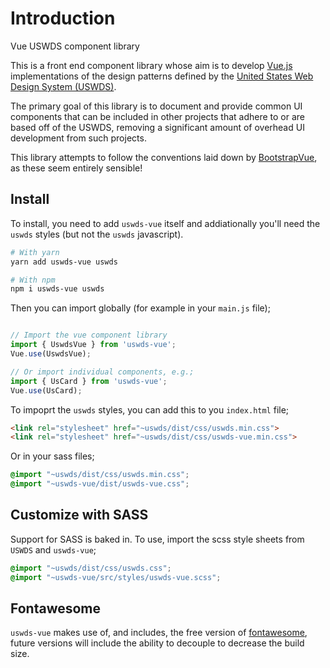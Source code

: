 # Introduction

Vue USWDS component library

This is a front end component library whose aim is to develop [Vue.js](https://vuejs.org/) implementations of the design patterns defined by the [United States Web Design System (USWDS)](https://designsystem.digital.gov/). 

The primary goal of this library is to document and provide common UI components that can be included in other projects that adhere to or are based off of the USWDS, removing a significant amount of overhead UI development from such projects.

This library attempts to follow the conventions laid down by [BootstrapVue](https://bootstrap-vue.org/), as these seem entirely sensible!

## Install

To install, you need to add `uswds-vue` itself and addiationally you'll need the `uswds` styles (but not the `uswds` javascript).

``` bash
# With yarn
yarn add uswds-vue uswds

# With npm
npm i uswds-vue uswds
```

Then you can import globally (for example in your `main.js` file);

``` js

// Import the vue component library
import { UswdsVue } from 'uswds-vue';
Vue.use(UswdsVue);

// Or import individual components, e.g.;
import { UsCard } from 'uswds-vue';
Vue.use(UsCard);

```

To impoprt the `uswds` styles, you can add this to you `index.html` file;

```html
<link rel="stylesheet" href="~uswds/dist/css/uswds.min.css">
<link rel="stylesheet" href="~uswds/dist/css/uswds-vue.min.css">
```

Or in your sass files;

```scss
@import "~uswds/dist/css/uswds.min.css";
@import "~uswds-vue/dist/uswds-vue.css";
```

## Customize with SASS

Support for SASS is baked in. To use, import the scss style sheets from `USWDS` and `uswds-vue`;

```scss
@import "~uswds/dist/css/uswds.css";
@import "~uswds-vue/src/styles/uswds-vue.scss";
```

## Fontawesome

`uswds-vue` makes use of, and includes, the free version of [fontawesome](https://fontawesome.com/), future versions will include the ability to decouple to decrease the build size.
